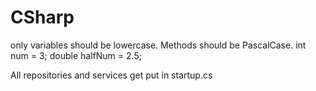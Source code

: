 # CSharp
only variables should be lowercase. Methods should be PascalCase.
int num = 3;
double halfNum = 2.5;


All repositories and services get put in startup.cs